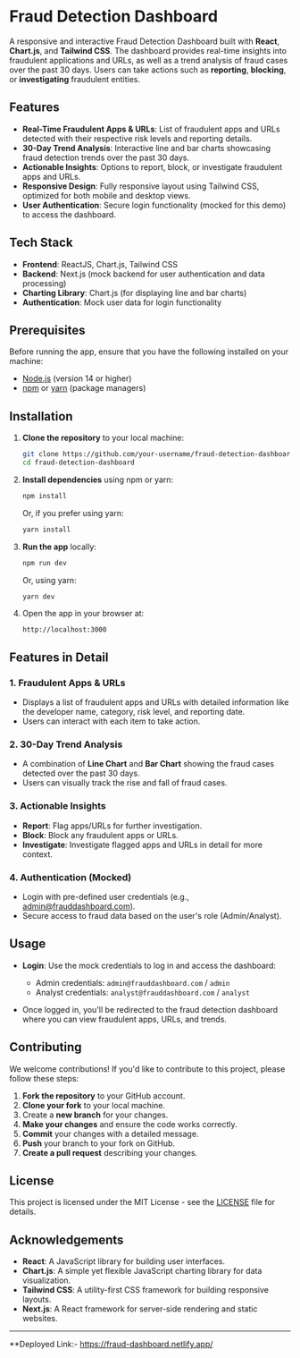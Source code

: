 

# Fraud Detection Dashboard

A responsive and interactive Fraud Detection Dashboard built with **React**, **Chart.js**, and **Tailwind CSS**. The dashboard provides real-time insights into fraudulent applications and URLs, as well as a trend analysis of fraud cases over the past 30 days. Users can take actions such as **reporting**, **blocking**, or **investigating** fraudulent entities.

## Features

- **Real-Time Fraudulent Apps & URLs**: List of fraudulent apps and URLs detected with their respective risk levels and reporting details.
- **30-Day Trend Analysis**: Interactive line and bar charts showcasing fraud detection trends over the past 30 days.
- **Actionable Insights**: Options to report, block, or investigate fraudulent apps and URLs.
- **Responsive Design**: Fully responsive layout using Tailwind CSS, optimized for both mobile and desktop views.
- **User Authentication**: Secure login functionality (mocked for this demo) to access the dashboard.

## Tech Stack

- **Frontend**: ReactJS, Chart.js, Tailwind CSS
- **Backend**: Next.js (mock backend for user authentication and data processing)
- **Charting Library**: Chart.js (for displaying line and bar charts)
- **Authentication**: Mock user data for login functionality

## Prerequisites

Before running the app, ensure that you have the following installed on your machine:

- [Node.js](https://nodejs.org/) (version 14 or higher)
- [npm](https://www.npmjs.com/) or [yarn](https://yarnpkg.com/) (package managers)

## Installation

1. **Clone the repository** to your local machine:

   ```bash
   git clone https://github.com/your-username/fraud-detection-dashboard.git
   cd fraud-detection-dashboard
   ```

2. **Install dependencies** using npm or yarn:

   ```bash
   npm install
   ```

   Or, if you prefer using yarn:

   ```bash
   yarn install
   ```

3. **Run the app** locally:

   ```bash
   npm run dev
   ```

   Or, using yarn:

   ```bash
   yarn dev
   ```

4. Open the app in your browser at:

   ```
   http://localhost:3000
   ```

## Features in Detail

### 1. **Fraudulent Apps & URLs**
   - Displays a list of fraudulent apps and URLs with detailed information like the developer name, category, risk level, and reporting date.
   - Users can interact with each item to take action.

### 2. **30-Day Trend Analysis**
   - A combination of **Line Chart** and **Bar Chart** showing the fraud cases detected over the past 30 days.
   - Users can visually track the rise and fall of fraud cases.

### 3. **Actionable Insights**
   - **Report**: Flag apps/URLs for further investigation.
   - **Block**: Block any fraudulent apps or URLs.
   - **Investigate**: Investigate flagged apps and URLs in detail for more context.

### 4. **Authentication (Mocked)**
   - Login with pre-defined user credentials (e.g., admin@frauddashboard.com).
   - Secure access to fraud data based on the user's role (Admin/Analyst).

## Usage

- **Login**: Use the mock credentials to log in and access the dashboard:
  - Admin credentials: `admin@frauddashboard.com` / `admin`
  - Analyst credentials: `analyst@frauddashboard.com` / `analyst`
  
- Once logged in, you'll be redirected to the fraud detection dashboard where you can view fraudulent apps, URLs, and trends.

## Contributing

We welcome contributions! If you'd like to contribute to this project, please follow these steps:

1. **Fork the repository** to your GitHub account.
2. **Clone your fork** to your local machine.
3. Create a **new branch** for your changes.
4. **Make your changes** and ensure the code works correctly.
5. **Commit** your changes with a detailed message.
6. **Push** your branch to your fork on GitHub.
7. **Create a pull request** describing your changes.

## License

This project is licensed under the MIT License - see the [LICENSE](LICENSE) file for details.

## Acknowledgements

- **React**: A JavaScript library for building user interfaces.
- **Chart.js**: A simple yet flexible JavaScript charting library for data visualization.
- **Tailwind CSS**: A utility-first CSS framework for building responsive layouts.
- **Next.js**: A React framework for server-side rendering and static websites.

---

**Deployed Link:- https://fraud-dashboard.netlify.app/
